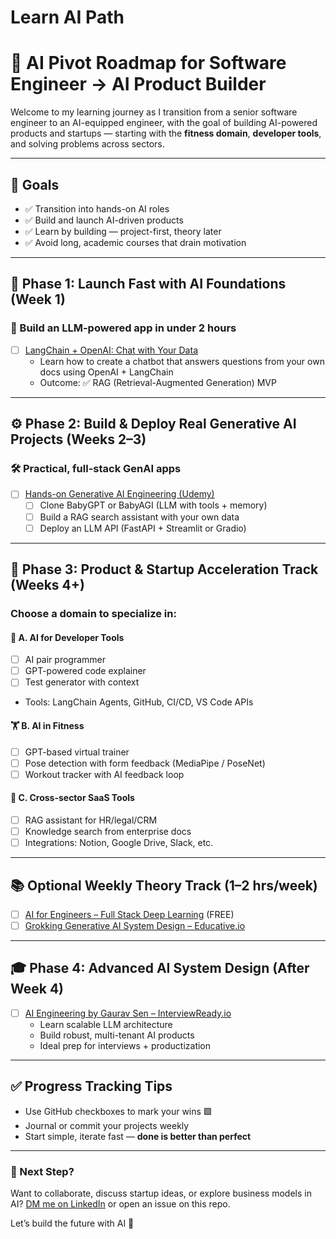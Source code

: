 # Learn AI Path

# 🧠 AI Pivot Roadmap for Software Engineer → AI Product Builder

Welcome to my learning journey as I transition from a senior software engineer to an AI-equipped engineer, with the goal of building AI-powered products and startups — starting with the **fitness domain**, **developer tools**, and solving problems across sectors.

---

## 🎯 Goals
- ✅ Transition into hands-on AI roles
- ✅ Build and launch AI-driven products
- ✅ Learn by building — project-first, theory later
- ✅ Avoid long, academic courses that drain motivation

---

## 📍 Phase 1: Launch Fast with AI Foundations (Week 1)

### 🧪 Build an LLM-powered app in under 2 hours
- [ ] [LangChain + OpenAI: Chat with Your Data](https://www.deeplearning.ai/short-courses/langchain-chat-with-your-data/)
  - Learn how to create a chatbot that answers questions from your own docs using OpenAI + LangChain
  - Outcome: ✅ RAG (Retrieval-Augmented Generation) MVP

---

## ⚙️ Phase 2: Build & Deploy Real Generative AI Projects (Weeks 2–3)

### 🛠️ Practical, full-stack GenAI apps
- [ ] [Hands-on Generative AI Engineering (Udemy)](https://www.udemy.com/course/hands-on-generative-ai-engineering-with-large-language-model/)
  - [ ] Clone BabyGPT or BabyAGI (LLM with tools + memory)
  - [ ] Build a RAG search assistant with your own data
  - [ ] Deploy an LLM API (FastAPI + Streamlit or Gradio)

---

## 🚀 Phase 3: Product & Startup Acceleration Track (Weeks 4+)

### Choose a domain to specialize in:

#### 🧰 A. AI for Developer Tools
- [ ] AI pair programmer
- [ ] GPT-powered code explainer
- [ ] Test generator with context
- Tools: LangChain Agents, GitHub, CI/CD, VS Code APIs

#### 🏋️ B. AI in Fitness
- [ ] GPT-based virtual trainer
- [ ] Pose detection with form feedback (MediaPipe / PoseNet)
- [ ] Workout tracker with AI feedback loop

#### 💼 C. Cross-sector SaaS Tools
- [ ] RAG assistant for HR/legal/CRM
- [ ] Knowledge search from enterprise docs
- [ ] Integrations: Notion, Google Drive, Slack, etc.

---

## 📚 Optional Weekly Theory Track (1–2 hrs/week)
- [ ] [AI for Engineers – Full Stack Deep Learning](https://fullstackdeeplearning.com/ai-for-engineers) (FREE)
- [ ] [Grokking Generative AI System Design – Educative.io](https://www.educative.io/courses/grokking-the-generative-ai-system-design)

---

## 🎓 Phase 4: Advanced AI System Design (After Week 4)

- [ ] [AI Engineering by Gaurav Sen – InterviewReady.io](https://interviewready.io/learn/ai-engineering/who-is-this-course-for/course-intro)
  - Learn scalable LLM architecture
  - Build robust, multi-tenant AI products
  - Ideal prep for interviews + productization

---

## ✅ Progress Tracking Tips
- Use GitHub checkboxes to mark your wins 🟩
- Journal or commit your projects weekly
- Start simple, iterate fast — **done is better than perfect**

---

### 🔄 Next Step?
Want to collaborate, discuss startup ideas, or explore business models in AI?
[DM me on LinkedIn](#) or open an issue on this repo.

Let’s build the future with AI 🚀

